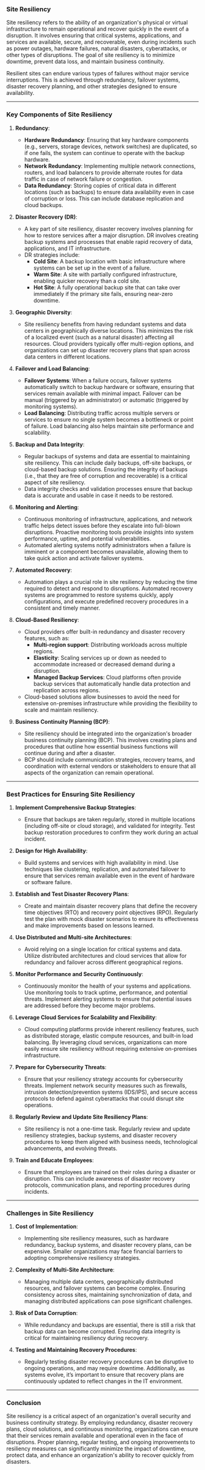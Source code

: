 ### **Site Resiliency**

Site resiliency refers to the ability of an organization's physical or virtual infrastructure to remain operational and recover quickly in the event of a disruption. It involves ensuring that critical systems, applications, and services are available, secure, and recoverable, even during incidents such as power outages, hardware failures, natural disasters, cyberattacks, or other types of disruptions. The goal of site resiliency is to minimize downtime, prevent data loss, and maintain business continuity.

Resilient sites can endure various types of failures without major service interruptions. This is achieved through redundancy, failover systems, disaster recovery planning, and other strategies designed to ensure availability.

---

### **Key Components of Site Resiliency**

1. **Redundancy**:
   - **Hardware Redundancy**: Ensuring that key hardware components (e.g., servers, storage devices, network switches) are duplicated, so if one fails, the system can continue to operate with the backup hardware.
   - **Network Redundancy**: Implementing multiple network connections, routers, and load balancers to provide alternate routes for data traffic in case of network failure or congestion.
   - **Data Redundancy**: Storing copies of critical data in different locations (such as backups) to ensure data availability even in case of corruption or loss. This can include database replication and cloud backups.

2. **Disaster Recovery (DR)**:
   - A key part of site resiliency, disaster recovery involves planning for how to restore services after a major disruption. DR involves creating backup systems and processes that enable rapid recovery of data, applications, and IT infrastructure.
   - DR strategies include:
     - **Cold Site**: A backup location with basic infrastructure where systems can be set up in the event of a failure.
     - **Warm Site**: A site with partially configured infrastructure, enabling quicker recovery than a cold site.
     - **Hot Site**: A fully operational backup site that can take over immediately if the primary site fails, ensuring near-zero downtime.
   
3. **Geographic Diversity**:
   - Site resiliency benefits from having redundant systems and data centers in geographically diverse locations. This minimizes the risk of a localized event (such as a natural disaster) affecting all resources. Cloud providers typically offer multi-region options, and organizations can set up disaster recovery plans that span across data centers in different locations.

4. **Failover and Load Balancing**:
   - **Failover Systems**: When a failure occurs, failover systems automatically switch to backup hardware or software, ensuring that services remain available with minimal impact. Failover can be manual (triggered by an administrator) or automatic (triggered by monitoring systems).
   - **Load Balancing**: Distributing traffic across multiple servers or services to ensure no single system becomes a bottleneck or point of failure. Load balancing also helps maintain site performance and scalability.

5. **Backup and Data Integrity**:
   - Regular backups of systems and data are essential to maintaining site resiliency. This can include daily backups, off-site backups, or cloud-based backup solutions. Ensuring the integrity of backups (i.e., that they are free of corruption and recoverable) is a critical aspect of site resiliency.
   - Data integrity checks and validation processes ensure that backup data is accurate and usable in case it needs to be restored.

6. **Monitoring and Alerting**:
   - Continuous monitoring of infrastructure, applications, and network traffic helps detect issues before they escalate into full-blown disruptions. Proactive monitoring tools provide insights into system performance, uptime, and potential vulnerabilities.
   - Automated alerting systems notify administrators when a failure is imminent or a component becomes unavailable, allowing them to take quick action and activate failover systems.

7. **Automated Recovery**:
   - Automation plays a crucial role in site resiliency by reducing the time required to detect and respond to disruptions. Automated recovery systems are programmed to restore systems quickly, apply configurations, and execute predefined recovery procedures in a consistent and timely manner.

8. **Cloud-Based Resiliency**:
   - Cloud providers offer built-in redundancy and disaster recovery features, such as:
     - **Multi-region support**: Distributing workloads across multiple regions.
     - **Elasticity**: Scaling services up or down as needed to accommodate increased or decreased demand during a disruption.
     - **Managed Backup Services**: Cloud platforms often provide backup services that automatically handle data protection and replication across regions.
   - Cloud-based solutions allow businesses to avoid the need for extensive on-premises infrastructure while providing the flexibility to scale and maintain resiliency.

9. **Business Continuity Planning (BCP)**:
   - Site resiliency should be integrated into the organization's broader business continuity planning (BCP). This involves creating plans and procedures that outline how essential business functions will continue during and after a disaster.
   - BCP should include communication strategies, recovery teams, and coordination with external vendors or stakeholders to ensure that all aspects of the organization can remain operational.

---

### **Best Practices for Ensuring Site Resiliency**

1. **Implement Comprehensive Backup Strategies**:
   - Ensure that backups are taken regularly, stored in multiple locations (including off-site or cloud storage), and validated for integrity. Test backup restoration procedures to confirm they work during an actual incident.

2. **Design for High Availability**:
   - Build systems and services with high availability in mind. Use techniques like clustering, replication, and automated failover to ensure that services remain available even in the event of hardware or software failure.

3. **Establish and Test Disaster Recovery Plans**:
   - Create and maintain disaster recovery plans that define the recovery time objectives (RTO) and recovery point objectives (RPO). Regularly test the plan with mock disaster scenarios to ensure its effectiveness and make improvements based on lessons learned.

4. **Use Distributed and Multi-site Architectures**:
   - Avoid relying on a single location for critical systems and data. Utilize distributed architectures and cloud services that allow for redundancy and failover across different geographical regions.

5. **Monitor Performance and Security Continuously**:
   - Continuously monitor the health of your systems and applications. Use monitoring tools to track uptime, performance, and potential threats. Implement alerting systems to ensure that potential issues are addressed before they become major problems.

6. **Leverage Cloud Services for Scalability and Flexibility**:
   - Cloud computing platforms provide inherent resiliency features, such as distributed storage, elastic compute resources, and built-in load balancing. By leveraging cloud services, organizations can more easily ensure site resiliency without requiring extensive on-premises infrastructure.

7. **Prepare for Cybersecurity Threats**:
   - Ensure that your resiliency strategy accounts for cybersecurity threats. Implement network security measures such as firewalls, intrusion detection/prevention systems (IDS/IPS), and secure access protocols to defend against cyberattacks that could disrupt site operations.

8. **Regularly Review and Update Site Resiliency Plans**:
   - Site resiliency is not a one-time task. Regularly review and update resiliency strategies, backup systems, and disaster recovery procedures to keep them aligned with business needs, technological advancements, and evolving threats.

9. **Train and Educate Employees**:
   - Ensure that employees are trained on their roles during a disaster or disruption. This can include awareness of disaster recovery protocols, communication plans, and reporting procedures during incidents.

---

### **Challenges in Site Resiliency**

1. **Cost of Implementation**:
   - Implementing site resiliency measures, such as hardware redundancy, backup systems, and disaster recovery plans, can be expensive. Smaller organizations may face financial barriers to adopting comprehensive resiliency strategies.

2. **Complexity of Multi-Site Architecture**:
   - Managing multiple data centers, geographically distributed resources, and failover systems can become complex. Ensuring consistency across sites, maintaining synchronization of data, and managing distributed applications can pose significant challenges.

3. **Risk of Data Corruption**:
   - While redundancy and backups are essential, there is still a risk that backup data can become corrupted. Ensuring data integrity is critical for maintaining resiliency during recovery.

4. **Testing and Maintaining Recovery Procedures**:
   - Regularly testing disaster recovery procedures can be disruptive to ongoing operations, and may require downtime. Additionally, as systems evolve, it’s important to ensure that recovery plans are continuously updated to reflect changes in the IT environment.

---

### **Conclusion**

Site resiliency is a critical aspect of an organization's overall security and business continuity strategy. By employing redundancy, disaster recovery plans, cloud solutions, and continuous monitoring, organizations can ensure that their services remain available and operational even in the face of disruptions. Proper planning, regular testing, and ongoing improvements to resiliency measures can significantly minimize the impact of downtime, protect data, and enhance an organization's ability to recover quickly from disasters.
